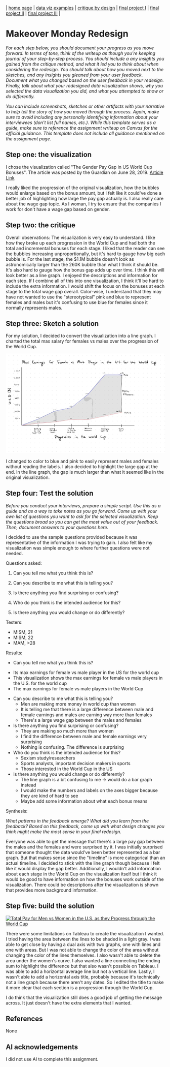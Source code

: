 | [home page](README.md) | [data viz examples](dataviz-examples.md) | [critique by design](critique-by-design.md) | [final project I](final-project-part-one.md) | [final project II](final-project-part-two.md) | [final project III](final-project-part-three.md) |

# Makeover Monday Redesign
_For each step below, you should document your progress as you move forward.  In terms of tone, think of the writeup as though you're keeping journal of your step-by-step process.   You should include a any insights you gained from the critique method, and what it led you to think about when considering the redesign.  You should talk about how you moved next to the sketches, and any insights you gleaned from your user feedback.  Document what you changed based on the user feedback in your redesign.  Finally, talk about what your redesigned data visualization shows, why you selected the data visualization you did, and what you attempted to show or do differently._

_You can include screenshots, sketches or other artifacts with your narrative to help tell the story of how you moved through the process.  Again, make sure to avoid including any personally identifying information about your interviewees (don't list full names, etc.).  While this template serves as a guide, make sure to reference the assignment writeup on Canvas for the official guidance.  This template does not include all guidance mentioned on the assignment page._

## Step one: the visualization

I chose the visualization called "The Gender Pay Gap in US World Cup Bonuses". The article was posted by the Guardian on June 28, 2019. [Article Link](https://www.theguardian.com/football/ng-interactive/2019/jun/28/revealed-the-731003-gender-pay-gap-in-us-world-cup-bonuses)

I really liked the progression of the original visualization, how the bubbles would enlarge based on the bonus amount, but I felt like it could've done a better job of highlighting how large the pay gap actually is. I also really care about the wage gap topic. As I woman, I try to ensure that the companies I work for don't have a wage gap based on gender. 

## Step two: the critique

Overall observations:
The visualization is very easy to understand. I like how they broke up each progression in the World Cup and had both the total and incremental bonuses for each stage. I liked that the reader can see the bubbles increasing unproportionally, but it's hard to gauge how big each bubble is. For the last stage, the $1.1M bubble doesn't look as astronomically larger than the 260K bubble than what I think it should be. It's also hard to gauge how the bonus gap adds up over time. I think this will look better as a line graph. I enjoyed the descriptions and information for each step. If I combine all of this into one visualization, I think it'll be hard to include the extra information. I would shift the focus on the bonuses at each stage to the total wage gap overall. Color-wise, I understand that they may have not wanted to use the "stereotypical" pink and blue to represent females and males but it's confusing to use blue for females since it normally represents males. 

## Step three: Sketch a solution

For my solution, I decided to convert the visualization into a line graph. I charted the total max salary for females vs males over the progression of the World Cup. 

![Sketch](MakeoverMondaySketch.png)

I changed to color to blue and pink to easily represent males and females without reading the labels. I also decided to highlight the large gap at the end. In the line graph, the gap is much larger than what it seemed like in the original visualization. 

## Step four: Test the solution

_Before you conduct your interviews, prepare a simple script.  Use this as a guide and as a way to take notes as you go forward. Come up with your own list of questions you want to ask for the selected visualization. Keep the questions broad so you can get the most value out of your feedback. Then, document answers to your questions here._

I decided to use the sample questions provided because it was representative of the information I was trying to gain. I also felt like my visualization was simple enough to where further questions were not needed. 

Questions asked: 

1. Can you tell me what you think this is?

2. Can you describe to me what this is telling you?

3. Is there anything you find surprising or confusing?

4. Who do you think is the intended audience for this?

5. Is there anything you would change or do differently?

Testers:
* MISM, 21
* MISM, 22
* MAM, >28

Results: 

*  Can you tell me what you think this is?
  - Its max earnings for female vs male player in the US for the world cup
  - This visualization shows the max earnings for female vs male players in the U.S. for the world cup
  - The max earnings for female vs male players in the World Cup
* Can you describe to me what this is telling you?
  - Men are making more money in world cup than women
  - It is telling me that there is a large difference between male and female earnings and males are earning way more than females
  - There's a large wage gap between the males and females
* Is there anything you find surprising or confusing?
  - They are making so much more than women
  - I find the difference between male and female earnings very surprising
  - Nothing is confusing. The difference is surprising
* Who do you think is the intended audience for this?
  - Sexism study/researchers
  - Sports analysts, important decision makers in sports
  - Those interested in the World Cup in the US
* Is there anything you would change or do differently?
  - The line graph is a bit confusing to me → would do a bar graph instead
  - I would make the numbers and labels on the axes bigger because they are kind of hard to see
  - Maybe add some information about what each bonus means

Synthesis: 

_What patterns in the feedback emerge?  What did you learn from the feedback?  Based on this feedback, come up with what design changes you think might make the most sense in your final redesign._

Everyone was able to get the message that there's a large pay gap between the males and the females and were surprised by it. I was initially surprised that someone thought the data would've been better represented as a bar graph. But that makes sense since the "timeline" is more categorical than an actual timeline. I decided to stick with the line graph though because I felt like it would display the gap better. Additionally, I wouldn't add information about each stage in the World Cup on the visualization itself but I think it would be good to have information on how the bonuses work outside of the visualization. There could be descriptions after the visualization is shown that provides more background information. 

## Step five: build the solution

<div class='tableauPlaceholder' id='viz1739396142691' style='position: relative'><noscript><a href='#'><img alt='Total Pay for Men vs Women in the U.S. as they Progress through the World Cup ' src='https:&#47;&#47;public.tableau.com&#47;static&#47;images&#47;Ma&#47;MakeoverMonday_17393961334560&#47;Sheet1&#47;1_rss.png' style='border: none' /></a></noscript><object class='tableauViz'  style='display:none;'><param name='host_url' value='https%3A%2F%2Fpublic.tableau.com%2F' /> <param name='embed_code_version' value='3' /> <param name='site_root' value='' /><param name='name' value='MakeoverMonday_17393961334560&#47;Sheet1' /><param name='tabs' value='no' /><param name='toolbar' value='yes' /><param name='static_image' value='https:&#47;&#47;public.tableau.com&#47;static&#47;images&#47;Ma&#47;MakeoverMonday_17393961334560&#47;Sheet1&#47;1.png' /> <param name='animate_transition' value='yes' /><param name='display_static_image' value='yes' /><param name='display_spinner' value='yes' /><param name='display_overlay' value='yes' /><param name='display_count' value='yes' /><param name='language' value='en-US' /><param name='filter' value='publish=yes' /></object></div>                
<script type='text/javascript'>                    
  var divElement = document.getElementById('viz1739396142691');                    
  var vizElement = divElement.getElementsByTagName('object')[0];                    
  vizElement.style.width='100%';vizElement.style.height=(divElement.offsetWidth*0.75)+'px';                    
  var scriptElement = document.createElement('script');                    
  scriptElement.src = 'https://public.tableau.com/javascripts/api/viz_v1.js';                    
  vizElement.parentNode.insertBefore(scriptElement, vizElement);                
</script>



There were some limitations on Tableau to create the visualization I wanted. I tried having the area between the lines to be shaded in a light gray. I was able to get close by having a dual axis with two graphs, one with lines and one with areas. But I was not able to change the color of the area without changing the color of the lines themselves. I also wasn't able to delete the area under the women's curve. I also wanted a line connecting the ending sum to highlight the difference but that also wasn't possible on Tableau. I was able to add a horizontal average line but not a vertical line. Lastly, I wasn't able to add a horizontal axis title, probably because it's technically not a line graph because there aren't any dates. So I edited the title to make it more clear that each section is a progression through the World Cup.

I do think that the visualization still does a good job of getting the message across. It just doesn't have the extra elements that I wanted. 

## References
None

## AI acknowledgements

I did not use AI to complete this assignment. 
